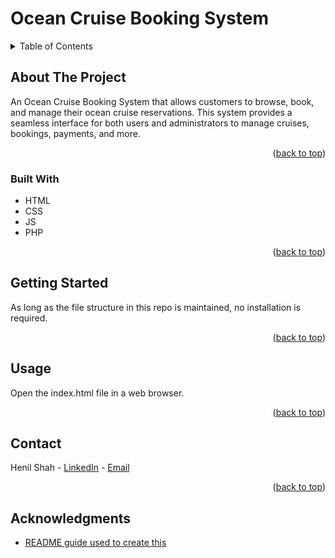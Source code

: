 <a id="readme-top"></a>
# Ocean Cruise Booking System
<!-- TABLE OF CONTENTS -->
<details>
  <summary>Table of Contents</summary>
  <ol>
    <li>
      <a href="#about-the-project">About The Project</a>
      <ul>
        <li><a href="#built-with">Built With</a></li>
      </ul>
    </li>
    <li>
      <a href="#getting-started">Getting Started</a>
      <ul>
        <li><a href="#prerequisites">Prerequisites</a></li>
        <li><a href="#installation">Installation</a></li>
      </ul>
    </li>
    <li><a href="#contact">Contact</a></li>
    <li><a href="#acknowledgments">Acknowledgments</a></li>
  </ol>
</details>


<!-- ABOUT THE PROJECT -->
## About The Project
An Ocean Cruise Booking System that allows customers to browse, book, and manage their ocean cruise reservations. This system provides a seamless interface for both users and administrators to manage cruises, bookings, payments, and more.
<p align="right">(<a href="#readme-top">back to top</a>)</p>


### Built With
* HTML
* CSS
* JS
* PHP
<p align="right">(<a href="#readme-top">back to top</a>)</p>


<!-- GETTING STARTED -->
## Getting Started
As long as the file structure in this repo is maintained, no installation is required.
<p align="right">(<a href="#readme-top">back to top</a>)</p>


<!-- USAGE EXAMPLES -->
## Usage
Open the index.html file in a web browser.
<p align="right">(<a href="#readme-top">back to top</a>)</p>


<!-- CONTACT -->
## Contact
Henil Shah - [LinkedIn](https://www.linkedin.com/in/ssh-henil) - [Email](mailto:henilshahssh@gmail.com)
<p align="right">(<a href="#readme-top">back to top</a>)</p>


<!-- ACKNOWLEDGMENTS -->
## Acknowledgments
* [README guide used to create this](https://github.com/othneildrew/Best-README-Template/blob/main/README.md)
